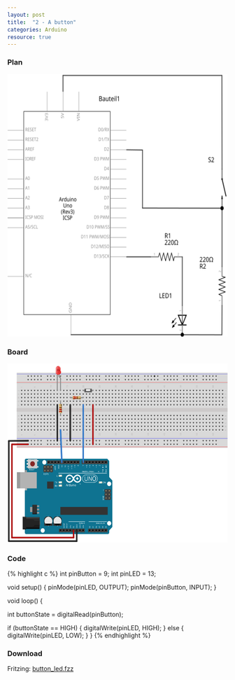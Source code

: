 ```yaml
---
layout: post
title:  "2 - A button"
categories: Arduino
resource: true
---
```


### Plan

<div class="schaltplan">
	<img src="/images/fritzing/arduino/button_led_Schaltplan.svg" width="800" height="600" alt="wiring plan" />
</div>

### Board

<img src="/images/fritzing/arduino/button_led_Steckplatine.svg" width="584" height="409" alt="bread board" />

### Code

{% highlight c %}
int pinButton = 9;
int pinLED = 13;

void setup() {
  pinMode(pinLED, OUTPUT);
  pinMode(pinButton, INPUT);
}

void loop() {

  int buttonState = digitalRead(pinButton);

  if (buttonState == HIGH) {
    digitalWrite(pinLED, HIGH);
  }
  else {
    digitalWrite(pinLED, LOW);
  }
}
{% endhighlight %}

### Download

Fritzing: [button_led.fzz](/images/fritzing/arduino/button_led.fzz)
